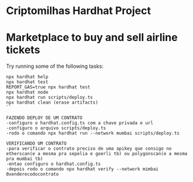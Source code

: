 # Criptomilhas Hardhat Project

# Marketplace to buy and sell airline tickets

Try running some of the following tasks:

```shell
npx hardhat help
npx hardhat test
REPORT_GAS=true npx hardhat test
npx hardhat node
npx hardhat run scripts/deploy.ts
npx hardhat clean (erase artifacts)
``

FAZENDO DEPLOY DE UM CONTRATO
-configuro o hardhat.config.ts com a chave privada e url
-configuro o arquivo scripts/deploy.ts
-rodo o comando npx hardhat run --network mumbai scripts/deploy.ts

VERIFICANDO UM CONTRATO
-para verificar o contrato preciso de uma apikey que consigo no etherscan(e a mesma pra sepolia e goerli tb) ou polygonscan(e a mesma pra mumbai tb)
-entao configuro o hardhat.config.ts
-depois rodo o comando npx hardhat verify --network mimbai 0xenderecodocontrato

